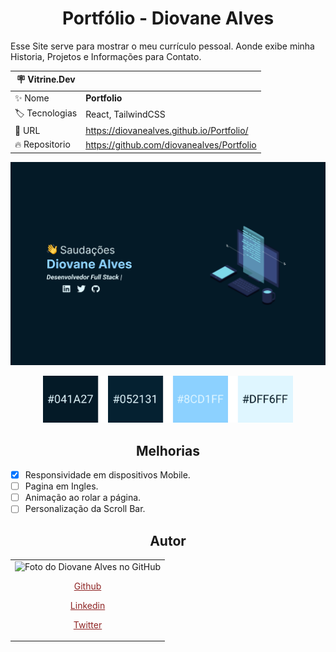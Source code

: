 <h1 align="center">Portfólio - Diovane Alves</h1>
<p>Esse Site serve para mostrar o meu currículo pessoal. Aonde exibe minha Historia, Projetos e Informações para Contato.</p>

| :placard: Vitrine.Dev |                                           |
| --------------------- | ----------------------------------------- |
| :sparkles: Nome       | **Portfolio**                             |
| :label: Tecnologias   | React, TailwindCSS                        |
| :rocket: URL          | https://diovanealves.github.io/Portfolio/ |
| :fire: Repositorio    | https://github.com/diovanealves/Portfolio |

![](public/Home.svg#vitrinedev)

<p align="center">
    <img alt="Imagem com a paleta de cores usadas" src="public/ColorPalette.svg" width="400px">
</p>

<h2 align="center">Melhorias</h2>

- [x] Responsividade em dispositivos Mobile.
- [ ] Pagina em Ingles.
- [ ] Animação ao rolar a página.
- [ ] Personalização da Scroll Bar.

<h2 align="center">Autor</h2>
<table>
  <tr>
    <td>
        <img src="https://avatars.githubusercontent.com/u/87160050?v=4" width="100px;" alt="Foto do Diovane Alves no GitHub"/>
            <a href="https://github.com/diovanealves" style="color:#8e2424" align="center">
                <p>Github</p>
            </a>
            <a href="https://www.linkedin.com/in/diovane-alves-de-oliveira-5320a0217/" style="color:#8e2424" align="center">
                <p>Linkedin</p>
            </a>
            <a href="https://twitter.com/deluxyfps" style="color:#8e2424" align="center">
                <p>Twitter</p>
            </a>
    </td>
  </tr>
</table>
